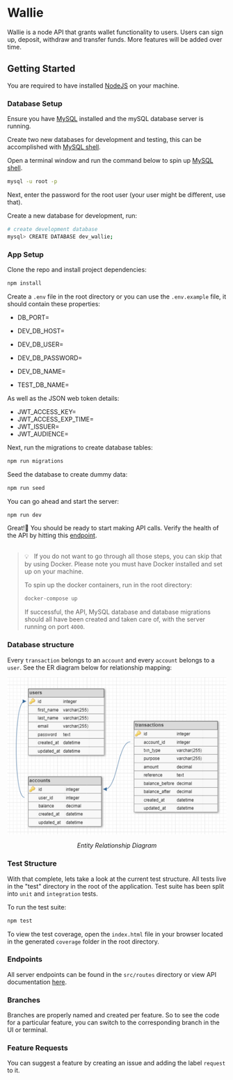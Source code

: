 # Wallie

Wallie is a node API that grants wallet functionality to users. Users can sign up, deposit, withdraw and transfer funds. More features will be added over time.

## Getting Started

You are required to have installed [NodeJS](https://nodejs.org/en/download) on your machine.

### Database Setup

Ensure you have [MySQL](https://dev.mysql.com/downloads/mysql/) installed and the mySQL database server is running.

Create two new databases for development and testing, this can be accomplished with [MySQL shell](https://dev.mysql.com/doc/mysql-shell/8.0/en/mysql-shell-interactive-code-execution.html).

Open a terminal window and run the command below to spin up [MySQL shell](https://dev.mysql.com/doc/mysql-shell/8.0/en/mysql-shell-interactive-code-execution.html).

```sh
mysql -u root -p
```

Next, enter the password for the root user (your user might be different, use that).

Create a new database for development, run:

```sh
# create development database
mysql> CREATE DATABASE dev_wallie;
```

### App Setup

Clone the repo and install project dependencies:

```sh
npm install
```

Create a `.env` file in the root directory or you can use the `.env.example` file, it should contain these properties:

-   DB_PORT=

-   DEV_DB_HOST=
-   DEV_DB_USER=
-   DEV_DB_PASSWORD=
-   DEV_DB_NAME=
-   TEST_DB_NAME=

As well as the JSON web token details:

-   JWT_ACCESS_KEY=
-   JWT_ACCESS_EXP_TIME=
-   JWT_ISSUER=
-   JWT_AUDIENCE=

Next, run the migrations to create database tables:

```sh
npm run migrations
```

Seed the database to create dummy data:

```sh
npm run seed
```

You can go ahead and start the server:

```sh
npm run dev
```

Great!🚀 You should be ready to start making API calls. Verify the health of the API by hitting this [endpoint](http://localhost:4000/status).
<br></br>

> 💡 &nbsp; If you do not want to go through all those steps, you can skip that by using Docker. Please note you must have Docker installed and set up on your machine.
>
> To spin up the docker containers, run in the root directory:
>
> ```sh
> docker-compose up
> ```
>
> If successful, the API, MySQL database and database migrations should all have been created and taken care of, with the server running on port `4000`.

### Database structure

Every `transaction` belongs to an `account` and every `account` belongs to a `user`. See the ER diagram below for relationship mapping:

<p align="center" style="margin: 0"><img src="./src/images/schema pic.png" /><p align="center"><i>Entity Relationship Diagram</i></p></p>

<!-- ![database ER diagram](/images/schema%20pic.png)
_Entity Relationship Diagram_    -->

### Test Structure

With that complete, lets take a look at the current test structure. All tests live in the "test" directory in the root of the application. Test suite has been split into `unit` and `integration` tests.

To run the test suite:

```sh
npm test
```

To view the test coverage, open the `index.html` file in your browser located in the generated `coverage` folder in the root directory.

### Endpoints

All server endpoints can be found in the `src/routes` directory or view API documentation [here](https://documenter.getpostman.com/view/22366860/2s93CExwfx).

### Branches

Branches are properly named and created per feature. So to see the code for a particular feature, you can switch to the corresponding branch in the UI or terminal.

### Feature Requests

You can suggest a feature by creating an issue and adding the label `request` to it.
